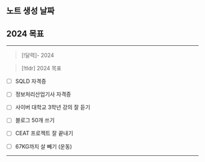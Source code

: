
## 노트 생성 날짜
                         
 ## 2024 목표

---------------------

> [!달력]-
> 2024

> [!tldr] 2024 목표
> 

- [ ] SQLD 자격증
- [ ] 정보처리산업기사 자격증
- [ ] 사이버 대학교 3학년 강의 잘 듣기
- [ ] 블로그 50개 쓰기 
- [ ] CEAT 프로젝트 잘 끝내기
- [ ] 67KG까지 살 빼기 (운동)








---------------------------





